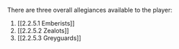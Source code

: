 There are three overall allegiances available to the player:
1. [[2.2.5.1 Emberists]]
2. [[2.2.5.2 Zealots]]
3. [[2.2.5.3 Greyguards]]